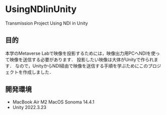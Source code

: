 # UsingNDIinUnity
 Transmission Project Using NDI in Unity

## 目的
本学のMetaverse Labで映像を投影するためには，映像出力用PCへNDIを使って映像を送信する必要があります．
投影したい映像は大体がUnityで作られます．
なので，UnityからNDI経由で映像を送信する手順を学ぶためにこのプロジェクトを作成しました．

## 開発環境
- MacBook Air M2 MacOS Sonoma 14.4.1
- Unity 2022.3.23